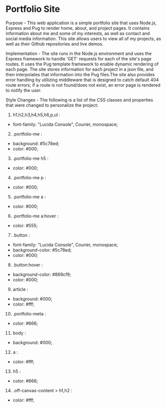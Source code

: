 # Portfolio Site

Purpose - This web application is a simple portfolio site that uses Node.js,
Express and Pug to render home, about, and project pages. It contains
information about me and some of my interests, as well as contact and social
media information. This site allows users to view all of my projects, as well
as their Github repositories and live demos.

Implementation - The site runs in the Node.js environment and uses the
Express framework to handle 'GET' requests for each of the site's page routes.
It uses the Pug template framework to enable dynamic rendering of each page.
The site stores information for each project in a json file, and then
interpolates that information into the Pug files.The site also provides error
handling by utilizing middleware that is designed to catch default 404 route
errors; if a route is not found/does not exist, an error page is rendered to
notify the user.

Style Changes - The following is a list of the CSS classes and properties that
were changed to personalize the project:
1. h1,h2,h3,h4,h5,h6,p,ul :  
* font-family: "Lucida Console", Courier, monospace;  
2. .portfolio-me :  
* background: #5c78ed;  
* color: #000;  
3. .portfolio-me h5 :  
* color: #000;  
4. .portfolio-me p :  
* color: #000;  
5. .portfolio-me a :  
* color: #000;
6. .portfolio-me a:hover :  
* color: #555;  
7. .button :  
* font-family: "Lucida Console", Courier, monospace;  
* background-color: #5c78ed;  
* color: #000;  
8. .button:hover :  
* background-color: #869cf9;  
* color: #000;  
9. article :  
* background: #000;  
* color: #fff;  
10. .portfolio-meta :  
* color: #666;  
11. body :  
* background: #000;  
12. a :  
* color: #fff;  
13. h5 :  
* color: #666;
14. .off-canvas-content > h1,h2 :  
* color: #fff;
